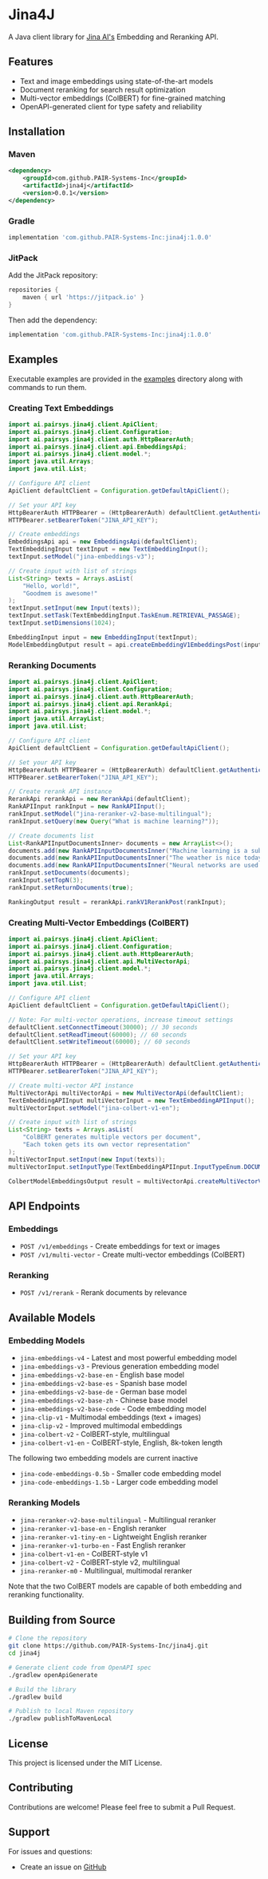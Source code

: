 # Jina4J

A Java client library for [Jina AI's](https://jina.ai/) Embedding and Reranking API.

## Features

- Text and image embeddings using state-of-the-art models
- Document reranking for search result optimization
- Multi-vector embeddings (ColBERT) for fine-grained matching
- OpenAPI-generated client for type safety and reliability

## Installation

### Maven

```xml
<dependency>
    <groupId>com.github.PAIR-Systems-Inc</groupId>
    <artifactId>jina4j</artifactId>
    <version>0.0.1</version>
</dependency>
```

### Gradle

```gradle
implementation 'com.github.PAIR-Systems-Inc:jina4j:1.0.0'
```

### JitPack

Add the JitPack repository:

```gradle
repositories {
    maven { url 'https://jitpack.io' }
}
```

Then add the dependency:

```gradle
implementation 'com.github.PAIR-Systems-Inc:jina4j:1.0.0'
```

## Examples

Executable examples are provided in the [examples](examples/) directory along with commands to run them.

### Creating Text Embeddings

```java
import ai.pairsys.jina4j.client.ApiClient;
import ai.pairsys.jina4j.client.Configuration;
import ai.pairsys.jina4j.client.auth.HttpBearerAuth;
import ai.pairsys.jina4j.client.api.EmbeddingsApi;
import ai.pairsys.jina4j.client.model.*;
import java.util.Arrays;
import java.util.List;

// Configure API client
ApiClient defaultClient = Configuration.getDefaultApiClient();

// Set your API key
HttpBearerAuth HTTPBearer = (HttpBearerAuth) defaultClient.getAuthentication("HTTPBearer");
HTTPBearer.setBearerToken("JINA_API_KEY");

// Create embeddings
EmbeddingsApi api = new EmbeddingsApi(defaultClient);
TextEmbeddingInput textInput = new TextEmbeddingInput();
textInput.setModel("jina-embeddings-v3");

// Create input with list of strings
List<String> texts = Arrays.asList(
    "Hello, world!", 
    "Goodmem is awesome!"
);
textInput.setInput(new Input(texts));
textInput.setTask(TextEmbeddingInput.TaskEnum.RETRIEVAL_PASSAGE);
textInput.setDimensions(1024);

EmbeddingInput input = new EmbeddingInput(textInput);
ModelEmbeddingOutput result = api.createEmbeddingV1EmbeddingsPost(input);
```

### Reranking Documents

```java
import ai.pairsys.jina4j.client.ApiClient;
import ai.pairsys.jina4j.client.Configuration;
import ai.pairsys.jina4j.client.auth.HttpBearerAuth;
import ai.pairsys.jina4j.client.api.RerankApi;
import ai.pairsys.jina4j.client.model.*;
import java.util.ArrayList;
import java.util.List;

// Configure API client
ApiClient defaultClient = Configuration.getDefaultApiClient();

// Set your API key
HttpBearerAuth HTTPBearer = (HttpBearerAuth) defaultClient.getAuthentication("HTTPBearer");
HTTPBearer.setBearerToken("JINA_API_KEY");

// Create rerank API instance
RerankApi rerankApi = new RerankApi(defaultClient);
RankAPIInput rankInput = new RankAPIInput();
rankInput.setModel("jina-reranker-v2-base-multilingual");
rankInput.setQuery(new Query("What is machine learning?"));

// Create documents list
List<RankAPIInputDocumentsInner> documents = new ArrayList<>();
documents.add(new RankAPIInputDocumentsInner("Machine learning is a subset of AI"));
documents.add(new RankAPIInputDocumentsInner("The weather is nice today"));
documents.add(new RankAPIInputDocumentsInner("Neural networks are used in deep learning"));
rankInput.setDocuments(documents);
rankInput.setTopN(3);
rankInput.setReturnDocuments(true);

RankingOutput result = rerankApi.rankV1RerankPost(rankInput);
```

### Creating Multi-Vector Embeddings (ColBERT)

```java
import ai.pairsys.jina4j.client.ApiClient;
import ai.pairsys.jina4j.client.Configuration;
import ai.pairsys.jina4j.client.auth.HttpBearerAuth;
import ai.pairsys.jina4j.client.api.MultiVectorApi;
import ai.pairsys.jina4j.client.model.*;
import java.util.Arrays;
import java.util.List;

// Configure API client
ApiClient defaultClient = Configuration.getDefaultApiClient();

// Note: For multi-vector operations, increase timeout settings
defaultClient.setConnectTimeout(30000); // 30 seconds
defaultClient.setReadTimeout(60000); // 60 seconds
defaultClient.setWriteTimeout(60000); // 60 seconds

// Set your API key
HttpBearerAuth HTTPBearer = (HttpBearerAuth) defaultClient.getAuthentication("HTTPBearer");
HTTPBearer.setBearerToken("JINA_API_KEY");

// Create multi-vector API instance
MultiVectorApi multiVectorApi = new MultiVectorApi(defaultClient);
TextEmbeddingAPIInput multiVectorInput = new TextEmbeddingAPIInput();
multiVectorInput.setModel("jina-colbert-v1-en");

// Create input with list of strings
List<String> texts = Arrays.asList(
    "ColBERT generates multiple vectors per document",
    "Each token gets its own vector representation"
);
multiVectorInput.setInput(new Input(texts));
multiVectorInput.setInputType(TextEmbeddingAPIInput.InputTypeEnum.DOCUMENT);

ColbertModelEmbeddingsOutput result = multiVectorApi.createMultiVectorV1MultiVectorPost(multiVectorInput);
```

## API Endpoints

### Embeddings
- `POST /v1/embeddings` - Create embeddings for text or images
- `POST /v1/multi-vector` - Create multi-vector embeddings (ColBERT)

### Reranking
- `POST /v1/rerank` - Rerank documents by relevance

## Available Models

### Embedding Models
- `jina-embeddings-v4` - Latest and most powerful embedding model
- `jina-embeddings-v3` - Previous generation embedding model
- `jina-embeddings-v2-base-en` - English base model
- `jina-embeddings-v2-base-es` - Spanish base model
- `jina-embeddings-v2-base-de` - German base model
- `jina-embeddings-v2-base-zh` - Chinese base model
- `jina-embeddings-v2-base-code` - Code embedding model
- `jina-clip-v1` - Multimodal embeddings (text + images)
- `jina-clip-v2` - Improved multimodal embeddings
- `jina-colbert-v2` - ColBERT-style, multilingual
- `jina-colbert-v1-en` - ColBERT-style, English, 8k-token length

The following two embedding models are current inactive 
- `jina-code-embeddings-0.5b` - Smaller code embedding model
- `jina-code-embeddings-1.5b` - Larger code embedding model

### Reranking Models
- `jina-reranker-v2-base-multilingual` - Multilingual reranker
- `jina-reranker-v1-base-en` - English reranker
- `jina-reranker-v1-tiny-en` - Lightweight English reranker
- `jina-reranker-v1-turbo-en` - Fast English reranker
- `jina-colbert-v1-en` - ColBERT-style  v1
- `jina-colbert-v2` - ColBERT-style  v2, multilingual
- `jina-reranker-m0` - Multilingual, multimodal reranker

Note that the two ColBERT models are capable of both embedding and reranking functionality.


## Building from Source

```bash
# Clone the repository
git clone https://github.com/PAIR-Systems-Inc/jina4j.git
cd jina4j

# Generate client code from OpenAPI spec
./gradlew openApiGenerate

# Build the library
./gradlew build

# Publish to local Maven repository
./gradlew publishToMavenLocal
```

## License

This project is licensed under the MIT License.

## Contributing

Contributions are welcome! Please feel free to submit a Pull Request.

## Support

For issues and questions:
- Create an issue on [GitHub](https://github.com/PAIR-Systems-Inc/jina4j/issues)